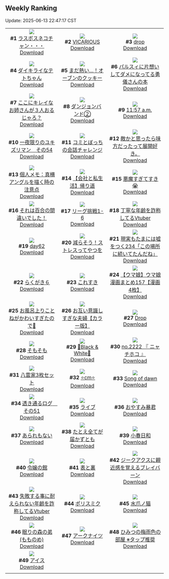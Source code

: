 ## Weekly Ranking
Update: 2025-06-13 22:47:17 CST

|      |      |      |
| :----: | :----: | :----: |
| ![](https://i.pixiv.re/c/240x480/img-master/img/2025/06/07/00/01/49/131256103_p0_master1200.jpg)<br>**#1** [ラスボスネコチャン・・・](https://www.pixiv.net/artworks/131256103)<br>[Download](https://i.pixiv.re/img-original/img/2025/06/07/00/01/49/131256103_p0.jpg) | ![](https://i.pixiv.re/c/240x480/img-master/img/2025/06/06/00/00/12/131219314_p0_master1200.jpg)<br>**#2** [VICARIOUS](https://www.pixiv.net/artworks/131219314)<br>[Download](https://i.pixiv.re/img-original/img/2025/06/06/00/00/12/131219314_p0.png) | ![](https://i.pixiv.re/c/240x480/img-master/img/2025/06/08/00/00/10/131296571_p0_master1200.jpg)<br>**#3** [drop](https://www.pixiv.net/artworks/131296571)<br>[Download](https://i.pixiv.re/img-original/img/2025/06/08/00/00/10/131296571_p0.png) |
| ![](https://i.pixiv.re/c/240x480/img-master/img/2025/06/06/18/05/55/131241416_p0_master1200.jpg)<br>**#4** [ダイキライなテトちゃん](https://www.pixiv.net/artworks/131241416)<br>[Download](https://i.pixiv.re/img-original/img/2025/06/06/18/05/55/131241416_p0.jpg) | ![](https://i.pixiv.re/c/240x480/img-master/img/2025/06/06/07/30/02/131228773_p0_master1200.jpg)<br>**#5** [まだ熱い…！オーブンのクッキー](https://www.pixiv.net/artworks/131228773)<br>[Download](https://i.pixiv.re/img-original/img/2025/06/06/07/30/02/131228773_p0.jpg) | ![](https://i.pixiv.re/c/240x480/img-master/img/2025/06/07/10/02/33/131268666_p0_master1200.jpg)<br>**#6** [パルスィに片想いしてダメになってる勇儀さんの本](https://www.pixiv.net/artworks/131268666)<br>[Download](https://i.pixiv.re/img-original/img/2025/06/07/10/02/33/131268666_p0.png) |
| ![](https://i.pixiv.re/c/240x480/img-master/img/2025/06/06/00/00/30/131219457_p0_master1200.jpg)<br>**#7** [ここにキレイなお姉さんが３人おるじゃろ？](https://www.pixiv.net/artworks/131219457)<br>[Download](https://i.pixiv.re/img-original/img/2025/06/06/00/00/30/131219457_p0.jpg) | ![](https://i.pixiv.re/c/240x480/img-master/img/2025/06/07/13/52/41/131274257_p0_master1200.jpg)<br>**#8** [ダンジョンバンド②](https://www.pixiv.net/artworks/131274257)<br>[Download](https://i.pixiv.re/img-original/img/2025/06/07/13/52/41/131274257_p0.jpg) | ![](https://i.pixiv.re/c/240x480/img-master/img/2025/06/07/00/03/54/131256581_p0_master1200.jpg)<br>**#9** [11:57 a.m.](https://www.pixiv.net/artworks/131256581)<br>[Download](https://i.pixiv.re/img-original/img/2025/06/07/00/03/54/131256581_p0.jpg) |
| ![](https://i.pixiv.re/c/240x480/img-master/img/2025/06/07/02/29/16/131261062_p0_master1200.jpg)<br>**#10** [一夜限りのユキズリマン　その54](https://www.pixiv.net/artworks/131261062)<br>[Download](https://i.pixiv.re/img-original/img/2025/06/07/02/29/16/131261062_p0.png) | ![](https://i.pixiv.re/c/240x480/img-master/img/2025/06/06/00/00/10/131219303_p0_master1200.jpg)<br>**#11** [コミとぼっちの会話チャレンジ](https://www.pixiv.net/artworks/131219303)<br>[Download](https://i.pixiv.re/img-original/img/2025/06/06/00/00/10/131219303_p0.png) | ![](https://i.pixiv.re/c/240x480/img-master/img/2025/06/06/21/31/11/131249430_p0_master1200.jpg)<br>**#12** [敵かと思ったら味方だったって展開好き。](https://www.pixiv.net/artworks/131249430)<br>[Download](https://i.pixiv.re/img-original/img/2025/06/06/21/31/11/131249430_p0.jpg) |
| ![](https://i.pixiv.re/c/240x480/img-master/img/2025/06/07/06/00/07/131264284_p0_master1200.jpg)<br>**#13** [個人メモ：真横アングルを描く時の注意点](https://www.pixiv.net/artworks/131264284)<br>[Download](https://i.pixiv.re/img-original/img/2025/06/07/06/00/07/131264284_p0.jpg) | ![](https://i.pixiv.re/c/240x480/img-master/img/2025/06/06/12/00/13/131233422_p0_master1200.jpg)<br>**#14** [【会社と私生活】帰り道](https://www.pixiv.net/artworks/131233422)<br>[Download](https://i.pixiv.re/img-original/img/2025/06/06/12/00/13/131233422_p0.jpg) | ![](https://i.pixiv.re/c/240x480/img-master/img/2025/06/06/00/00/16/131219364_p0_master1200.jpg)<br>**#15** [悪魔すぎてすき😭](https://www.pixiv.net/artworks/131219364)<br>[Download](https://i.pixiv.re/img-original/img/2025/06/06/00/00/16/131219364_p0.jpg) |
| ![](https://i.pixiv.re/c/240x480/img-master/img/2025/06/07/00/00/11/131256005_p0_master1200.jpg)<br>**#16** [それは百合の間違いでした！](https://www.pixiv.net/artworks/131256005)<br>[Download](https://i.pixiv.re/img-original/img/2025/06/07/00/00/11/131256005_p0.png) | ![](https://i.pixiv.re/c/240x480/img-master/img/2025/06/07/13/47/27/131274258_p0_master1200.jpg)<br>**#17** [リーグ挑戦1-6](https://www.pixiv.net/artworks/131274258)<br>[Download](https://i.pixiv.re/img-original/img/2025/06/07/13/47/27/131274258_p0.png) | ![](https://i.pixiv.re/c/240x480/img-master/img/2025/06/07/21/06/41/131289002_p0_master1200.jpg)<br>**#18** [丁寧な年齢を詐称してるVtuber](https://www.pixiv.net/artworks/131289002)<br>[Download](https://i.pixiv.re/img-original/img/2025/06/07/21/06/41/131289002_p0.png) |
| ![](https://i.pixiv.re/c/240x480/img-master/img/2025/06/07/01/49/57/131260185_p0_master1200.jpg)<br>**#19** [day62](https://www.pixiv.net/artworks/131260185)<br>[Download](https://i.pixiv.re/img-original/img/2025/06/07/01/49/57/131260185_p0.jpg) | ![](https://i.pixiv.re/c/240x480/img-master/img/2025/06/06/00/00/35/131219486_p0_master1200.jpg)<br>**#20** [減らそう！ストレスってやつを](https://www.pixiv.net/artworks/131219486)<br>[Download](https://i.pixiv.re/img-original/img/2025/06/06/00/00/35/131219486_p0.jpg) | ![](https://i.pixiv.re/c/240x480/img-master/img/2025/06/08/18/00/50/131324399_p0_master1200.jpg)<br>**#21** [現実もたまには嘘をつく234「この場所に続いてたんだね」](https://www.pixiv.net/artworks/131324399)<br>[Download](https://i.pixiv.re/img-original/img/2025/06/08/18/00/50/131324399_p0.jpg) |
| ![](https://i.pixiv.re/c/240x480/img-master/img/2025/06/07/12/57/59/131272990_p0_master1200.jpg)<br>**#22** [らくがき６](https://www.pixiv.net/artworks/131272990)<br>[Download](https://i.pixiv.re/img-original/img/2025/06/07/12/57/59/131272990_p0.png) | ![](https://i.pixiv.re/c/240x480/img-master/img/2025/06/06/00/00/12/131219316_p0_master1200.jpg)<br>**#23** [これすき](https://www.pixiv.net/artworks/131219316)<br>[Download](https://i.pixiv.re/img-original/img/2025/06/06/00/00/12/131219316_p0.jpg) | ![](https://i.pixiv.re/c/240x480/img-master/img/2025/06/06/00/00/43/131219524_p0_master1200.jpg)<br>**#24** [【ウマ娘】ウマ娘漫画まとめ157【漫画4枚】](https://www.pixiv.net/artworks/131219524)<br>[Download](https://i.pixiv.re/img-original/img/2025/06/06/00/00/43/131219524_p0.jpg) |
| ![](https://i.pixiv.re/c/240x480/img-master/img/2025/06/06/00/00/23/131219415_p0_master1200.jpg)<br>**#25** [お風呂上りことねがかわいすぎたので🙏](https://www.pixiv.net/artworks/131219415)<br>[Download](https://i.pixiv.re/img-original/img/2025/06/06/00/00/23/131219415_p0.jpg) | ![](https://i.pixiv.re/c/240x480/img-master/img/2025/06/07/00/02/42/131256495_p0_master1200.jpg)<br>**#26** [お互い意識しすぎな夫婦【カラー版】](https://www.pixiv.net/artworks/131256495)<br>[Download](https://i.pixiv.re/img-original/img/2025/06/07/00/02/42/131256495_p0.jpg) | ![](https://i.pixiv.re/c/240x480/img-master/img/2025/06/06/19/00/03/131243060_p0_master1200.jpg)<br>**#27** [Drop](https://www.pixiv.net/artworks/131243060)<br>[Download](https://i.pixiv.re/img-original/img/2025/06/06/19/00/03/131243060_p0.jpg) |
| ![](https://i.pixiv.re/c/240x480/img-master/img/2025/06/07/12/07/54/131271786_p0_master1200.jpg)<br>**#28** [そもそも](https://www.pixiv.net/artworks/131271786)<br>[Download](https://i.pixiv.re/img-original/img/2025/06/07/12/07/54/131271786_p0.png) | ![](https://i.pixiv.re/c/240x480/img-master/img/2025/06/07/00/55/36/131258596_p0_master1200.jpg)<br>**#29** [🖤Black & White🩶](https://www.pixiv.net/artworks/131258596)<br>[Download](https://i.pixiv.re/img-original/img/2025/06/07/00/55/36/131258596_p0.jpg) | ![](https://i.pixiv.re/c/240x480/img-master/img/2025/06/08/21/30/41/131333809_p0_master1200.jpg)<br>**#30** [no.2222 『 ニャチホコ 』](https://www.pixiv.net/artworks/131333809)<br>[Download](https://i.pixiv.re/img-original/img/2025/06/08/21/30/41/131333809_p0.jpg) |
| ![](https://i.pixiv.re/c/240x480/img-master/img/2025/06/06/00/39/39/131221341_p0_master1200.jpg)<br>**#31** [八雲家3枚セット](https://www.pixiv.net/artworks/131221341)<br>[Download](https://i.pixiv.re/img-original/img/2025/06/06/00/39/39/131221341_p0.jpg) | ![](https://i.pixiv.re/c/240x480/img-master/img/2025/06/07/20/26/06/131287055_p0_master1200.jpg)<br>**#32** [⭐️cm⭐️](https://www.pixiv.net/artworks/131287055)<br>[Download](https://i.pixiv.re/img-original/img/2025/06/07/20/26/06/131287055_p0.png) | ![](https://i.pixiv.re/c/240x480/img-master/img/2025/06/07/12/31/14/131272370_p0_master1200.jpg)<br>**#33** [Song of dawn](https://www.pixiv.net/artworks/131272370)<br>[Download](https://i.pixiv.re/img-original/img/2025/06/07/12/31/14/131272370_p0.jpg) |
| ![](https://i.pixiv.re/c/240x480/img-master/img/2025/06/07/00/20/59/131257407_p0_master1200.jpg)<br>**#34** [透き通るログ　その51](https://www.pixiv.net/artworks/131257407)<br>[Download](https://i.pixiv.re/img-original/img/2025/06/07/00/20/59/131257407_p0.jpg) | ![](https://i.pixiv.re/c/240x480/img-master/img/2025/06/07/18/04/30/131281643_p0_master1200.jpg)<br>**#35** [ライブ](https://www.pixiv.net/artworks/131281643)<br>[Download](https://i.pixiv.re/img-original/img/2025/06/07/18/04/30/131281643_p0.jpg) | ![](https://i.pixiv.re/c/240x480/img-master/img/2025/06/07/21/06/32/131288992_p0_master1200.jpg)<br>**#36** [おやすみ暴君](https://www.pixiv.net/artworks/131288992)<br>[Download](https://i.pixiv.re/img-original/img/2025/06/07/21/06/32/131288992_p0.jpg) |
| ![](https://i.pixiv.re/c/240x480/img-master/img/2025/06/06/20/30/04/131246732_p0_master1200.jpg)<br>**#37** [あられもない](https://www.pixiv.net/artworks/131246732)<br>[Download](https://i.pixiv.re/img-original/img/2025/06/06/20/30/04/131246732_p0.png) | ![](https://i.pixiv.re/c/240x480/img-master/img/2025/06/07/00/00/05/131255962_p0_master1200.jpg)<br>**#38** [たとえ全てが届かずとも](https://www.pixiv.net/artworks/131255962)<br>[Download](https://i.pixiv.re/img-original/img/2025/06/07/00/00/05/131255962_p0.jpg) | ![](https://i.pixiv.re/c/240x480/img-master/img/2025/06/08/21/50/27/131334730_p0_master1200.jpg)<br>**#39** [小春日和](https://www.pixiv.net/artworks/131334730)<br>[Download](https://i.pixiv.re/img-original/img/2025/06/08/21/50/27/131334730_p0.jpg) |
| ![](https://i.pixiv.re/c/240x480/img-master/img/2025/06/06/00/12/34/131220312_p0_master1200.jpg)<br>**#40** [令嬢の館](https://www.pixiv.net/artworks/131220312)<br>[Download](https://i.pixiv.re/img-original/img/2025/06/06/00/12/34/131220312_p0.jpg) | ![](https://i.pixiv.re/c/240x480/img-master/img/2025/06/08/00/03/11/131297090_p0_master1200.jpg)<br>**#41** [表と裏](https://www.pixiv.net/artworks/131297090)<br>[Download](https://i.pixiv.re/img-original/img/2025/06/08/00/03/11/131297090_p0.jpg) | ![](https://i.pixiv.re/c/240x480/img-master/img/2025/06/07/00/00/19/131256079_p0_master1200.jpg)<br>**#42** [ジークアクスに親近感を覚えるブレイバーン](https://www.pixiv.net/artworks/131256079)<br>[Download](https://i.pixiv.re/img-original/img/2025/06/07/00/00/19/131256079_p0.jpg) |
| ![](https://i.pixiv.re/c/240x480/img-master/img/2025/06/06/21/07/50/131248468_p0_master1200.jpg)<br>**#43** [失敗する事に耐えられない年齢を詐称してるVtuber](https://www.pixiv.net/artworks/131248468)<br>[Download](https://i.pixiv.re/img-original/img/2025/06/06/21/07/50/131248468_p0.jpg) | ![](https://i.pixiv.re/c/240x480/img-master/img/2025/06/06/00/09/12/131220162_p0_master1200.jpg)<br>**#44** [ポリスミク](https://www.pixiv.net/artworks/131220162)<br>[Download](https://i.pixiv.re/img-original/img/2025/06/06/00/09/12/131220162_p0.png) | ![](https://i.pixiv.re/c/240x480/img-master/img/2025/06/07/12/05/07/131271695_p0_master1200.jpg)<br>**#45** [水爪ノ猫](https://www.pixiv.net/artworks/131271695)<br>[Download](https://i.pixiv.re/img-original/img/2025/06/07/12/05/07/131271695_p0.jpg) |
| ![](https://i.pixiv.re/c/240x480/img-master/img/2025/06/07/00/00/48/131256227_p0_master1200.jpg)<br>**#46** [眠りの森の弟(もものめ)](https://www.pixiv.net/artworks/131256227)<br>[Download](https://i.pixiv.re/img-original/img/2025/06/07/00/00/48/131256227_p0.jpg) | ![](https://i.pixiv.re/c/240x480/img-master/img/2025/06/06/21/02/00/131248218_p0_master1200.jpg)<br>**#47** [アークナイツ](https://www.pixiv.net/artworks/131248218)<br>[Download](https://i.pixiv.re/img-original/img/2025/06/06/21/02/00/131248218_p0.jpg) | ![](https://i.pixiv.re/c/240x480/img-master/img/2025/06/07/20/19/20/131286821_p0_master1200.jpg)<br>**#48** [ひみつの梅雨色の部屋  ※タップ推奨](https://www.pixiv.net/artworks/131286821)<br>[Download](https://i.pixiv.re/img-original/img/2025/06/07/20/19/20/131286821_p0.jpg) |
| ![](https://i.pixiv.re/c/240x480/img-master/img/2025/06/07/13/48/18/131274280_p0_master1200.jpg)<br>**#49** [アイス](https://www.pixiv.net/artworks/131274280)<br>[Download](https://i.pixiv.re/img-original/img/2025/06/07/13/48/18/131274280_p0.jpg) |
|      |      |
